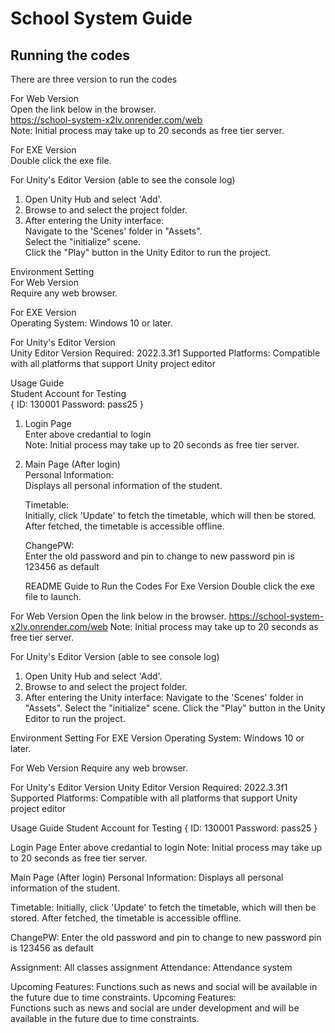 # School System Guide  
## Running the codes
There are three version to run the codes

For Web Version  
   Open the link below in the browser.  
   https://school-system-x2lv.onrender.com/web  
   Note: Initial process may take up to 20 seconds as free tier server.

For EXE Version  
   Double click the exe file.
   
For Unity's Editor Version (able to see the console log)
1. Open Unity Hub and select 'Add'.
2. Browse to and select the project folder.
3. After entering the Unity interface:  
Navigate to the 'Scenes' folder in "Assets".  
Select the "initialize" scene.  
Click the "Play" button in the Unity Editor to run the project.

Environment Setting  
For Web Version  
Require any web browser.

For EXE Version  
Operating System: Windows 10 or later.

For Unity's Editor Version  
Unity Editor Version Required: 2022.3.3f1
Supported Platforms: Compatible with all platforms that support Unity project editor  

Usage Guide  
Student Account for Testing  
{
ID: 130001
Password: pass25
}

1. Login Page  
Enter above credantial to login  
Note: Initial process may take up to 20 seconds as free tier server.

2. Main Page (After login)  
   Personal Information:  
   Displays all personal information of the student.

   Timetable:  
   Initially, click 'Update' to fetch the timetable, which will then be stored.
   After fetched, the timetable is accessible offline.

   ChangePW:  
   Enter the old password and pin to change to new password
   pin is 123456 as default

   README
Guide to Run the Codes
For Exe Version
Double click the exe file to launch.

For Web Version
Open the link below in the browser.
https://school-system-x2lv.onrender.com/web
Note: Initial process may take up to 20 seconds as free tier server.

For Unity's Editor Version (able to see console log)
1. Open Unity Hub and select 'Add'.
2. Browse to and select the project folder.
3. After entering the Unity interface:
Navigate to the 'Scenes' folder in "Assets".
Select the "initialize" scene.
Click the "Play" button in the Unity Editor to run the project.

Environment Setting 
For EXE Version
Operating System: Windows 10 or later.

For Web Version
Require any web browser.

For Unity's Editor Version
Unity Editor Version Required: 2022.3.3f1 Supported Platforms: Compatible with all platforms that support Unity project editor

Usage Guide
Student Account for Testing
{ ID: 130001 Password: pass25 }

Login Page
Enter above credantial to login
Note: Initial process may take up to 20 seconds as free tier server.

Main Page (After login)
Personal Information:
Displays all personal information of the student.

Timetable:
Initially, click 'Update' to fetch the timetable, which will then be stored. After fetched, the timetable is accessible offline.

ChangePW:
Enter the old password and pin to change to new password pin is 123456 as default

Assignment: All classes assignment
Attendance: Attendance system

Upcoming Features:
Functions such as news and social will be available in the future due to time constraints.
   Upcoming Features:  
   Functions such as news and social are under development and will be available in the future due to time constraints.
